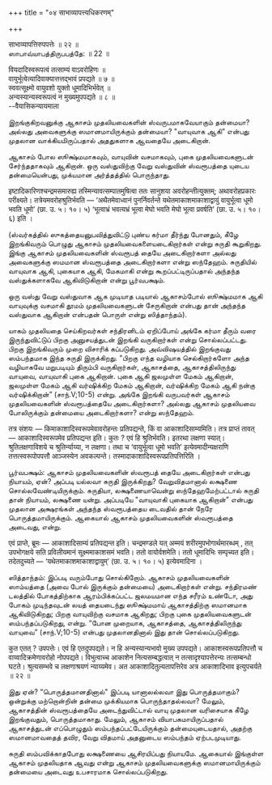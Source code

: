 +++
title = "०४ साभाव्यापत्त्यधिकरणम्"

+++

साभाव्यापत्तिरुपपत्तेः ॥ २२ ॥  
ஸாபாவ்யாபத்திருபபத்தே: ॥ 22 ॥

वियदादिस्वरूपत्वं तत्साम्यं वाऽवरोहिणः ॥  
वायुर्भूत्वेत्यादिवाक्यात्तत्तद्भावं प्रपद्यते ॥ ७ ॥  
स्ववत्सूक्ष्मो वायुवशो युक्तो धूमादिभिर्भवेत् ॥  
अन्यस्यान्यस्वरूपत्वं न मुख्यमुपपद्यते ॥ ८ ॥  
--वैयासिकन्यायमाला

இறங்குகிறவனுக்கு ஆகாசம் முதலியவைகளின் ஸ்வருபமாகவேயாகும் தன்மையா? அல்லது
அவைகளுக்கு ஸமானமாயிருக்கும் தன்மையா? "வாயுவாக ஆகி" என்பது முதலான
வாக்கியமிருப்பதால் அததுகளாக ஆவதையே அடைகிறான்.

ஆகாசம் போல ஸூக்ஷ்மமாகவும், வாயுவின் வசமாகவும், புகை முதலியவைகளுடன்
சேர்ந்ததாகவும் ஆகிறான். ஒரு வஸ்துவிற்கு வேறு வஸ்துவின் ஸ்வரூபத்தை யுடைய
தன்மையென்பது, முக்யமான அர்த்தத்தில் பொருந்தாது.

इष्टादिकारिणश्चन्द्रमसमारुह्य तस्मिन्यावत्सम्पातमुषित्वा ततः सानुशया
अवरोहन्तीत्युक्तम्; अथावरोहप्रकारः परीक्ष्यते। तत्रेयमवरोहश्रुतिर्भवति
— ‘अथैतमेवाध्वानं पुनर्निवर्तन्ते यथेतमाकाशमाकाशाद्वायुं वायुर्भूत्वा
धूमो भवति धूमो’ (छा. उ. ५। १०। ५) ‘भूत्वाभ्रं भवत्यभ्रं भूत्वा मेघो
भवति मेघो भूत्वा प्रवर्षति’ (छा. उ. ५। १०। ६) इति ।

(ஸ்வர்கத்தில் ஸுகத்தையனுபவித்துவிட்டு புண்ய கர்மா தீர்ந்து போனதும், கீழே
இறங்கிவரும் பொழுது ஆகாசம் முதலியவைகளையடைகிறார்கள் என்று சுருதி
கூறுகிறது. இங்கு ஆகாசம் முதலியவைகளின் ஸ்வரூபத் தையே அடைகிறார்களா அல்லது
அவைகளுக்கு ஸமமான ஸ்வரூபத்தை அடைகிறார்களா என்று ஸந்தேஹம். சுருதியில்
வாயுவாக ஆகி, புகையாக ஆகி, மேகமாகி என்று கூறப்பட்டிருப்பதால் அந்தந்த
வஸ்துக்களாகவே ஆகிவிடுகிறான் என்று பூர்வபக்ஷம்.

ஒரு வஸ்து வேறு வஸ்துவாக ஆக முடியாத படியால் ஆகாசம்போல் ஸூக்ஷ்மமாக ஆகி
வாயுவுக்கு வசமாகி தூமம் முதலியவைகளுடன் சேருகிறான் என்பது தான் அந்தந்த
வஸ்துவாக ஆகிறான் என்பதன் பொருள் என்று ஸித்தாந்தம்).

யாகம் முதலியதை செய்கிறவர்கள் சந்திரனிடம் ஏறிப்போய் அங்கே கர்மா தீரும்
வரை இருந்துவிட்டுப் பிறகு அனுசயத்துடன் இறங்கி வருகிறார்கள் என்று
சொல்லப்பட்டது. பிறகு இறங்கிவரும் முறை விசாரிக் கப்படுகிறது.
அவ்விஷயத்தில் இறங்குவது ஸம்பந்தமாக இந்த சுருதி இருக்கிறது. "பிறகு எந்த
வழியாக செல்கிறார்களோ அந்த வழியாகவே மறுபடியும் திரும்பி வருகிறார்கள்,
ஆகாசத்தை, ஆகாசத்திலிருந்து வாயுவை, வாயுவாகி புகை ஆகிறான். புகை ஆகி
ஜலமுள்ள மேகம் ஆகிறான், ஜலமுள்ள மேகம் ஆகி வர்ஷிக்கிற மேகம் ஆகிறான்,
வர்ஷிக்கிற மேகம் ஆகி நன்கு வர்ஷிக்கிறான்” (சாந்.V;10-5) என்று. அங்கே
இறங்கி வருபவர்கள் ஆகாசம் முதலியவைகளின் ஸ்வரூபத்தையே அடைகிறார்களா? அல்லது
ஆகாசம் முதலியவை போலிருக்கும் தன்மையை அடைகிறார்களா? என்று ஸந்தேஹம்.

तत्र संशयः — किमाकाशादिस्वरूपमेवावरोहन्तः प्रतिपद्यन्ते, किं वा
आकाशादिसाम्यमिति। तत्र प्राप्तं तावत् — आकाशादिस्वरूपमेव प्रतिपद्यन्त
इति। कुतः ? एवं हि श्रुतिर्भवति। इतरथा लक्षणा स्यात्।
श्रुतिलक्षणाविशये च श्रुतिर्न्याय्या, न लक्षणा। तथा च ‘वायुर्भूत्वा
धूमो भवति’ इत्येवमादीन्यक्षराणि तत्तत्स्वरूपोपपत्तौ आञ्जस्येन
अवकल्पन्ते। तस्मादाकाशादिस्वरूपप्रतिपत्तिरिति ।

பூர்வபக்ஷம்: ஆகாசம் முதலியவைகளின் ஸ்வரூபத் தையே அடைகிறார்கள் என்பது
நியாயம், ஏன்? அப்படி யல்லவா சுருதி இருக்கிறது? வேறுவிதமானால் லக்ஷணை
சொல்லவேண்டியிருக்கும். சுருதியா, லக்ஷணையாவென்று ஸந்தேஹமேற்பட்டால் சுருதி
தான் நியாயம், லக்ஷணை யன்று. அப்படியே "வாயுவாகி புகையாக ஆகிறான்” என்பது
முதலான அக்ஷரங்கள் அந்தந்த ஸ்வரூபத்தைய டைவதில் தான் நேரே
பொருத்தமாயிருக்கும். ஆகையால் ஆகாசம் முதலியவைகளின் ஸ்வரூபத்தை அடைவது,
என்று.

एवं प्राप्ते, ब्रूमः — आकाशादिसाम्यं प्रतिपद्यन्त इति। चन्द्रमण्डले यत्
अम्मयं शरीरमुपभोगार्थमारब्धम् , तत् उपभोगक्षये सति प्रविलीयमानं
सूक्ष्ममाकाशसमं भवति। ततो वायोर्वशमेति। ततो धूमादिभिः सम्पृच्यत इति।
तदेतदुच्यते — ‘यथेतमाकाशमाकाशाद्वायुम्’ (छा. उ. ५। १०। ५) इत्येवमादिना
।

ஸித்தாந்தம்: இப்படி வரும்போது சொல்கிறோம். ஆகாசம் முதலியவைகளின் ஸாம்யத்தை
(அவை போல் இருக்கும் தன்மையை) அடைகிறார்கள் என்று. சந்திரமண் டலத்தில்
போகத்திற்காக ஆரம்பிக்கப்பட்ட ஜலமயமான எந்த சரீரம் உண்டோ, அது போகம்
முடிந்தவுடன் லயத் தையடைந்து ஸூக்ஷ்மமாய் ஆகாசத்திற்கு ஸமானமாக
ஆகிவிடுகிறது; பிறகு வாயுவிற்கு வசமாக ஆகிறது; பிறகு புகை முதலியவைகளுடன்
ஸம்பந்தப்படுகிறது, என்று. “போன முறையாக, ஆகாசத்தை, ஆகாசத்திலிருந்து
வாயுவை” (சாந்.V;10-5) என்பது முதலானதினால் இது தான் சொல்லப்படுகிறது.

कुत एतत् ? उपपत्तेः। एवं हि एतदुपपद्यते। न हि अन्यस्यान्यभावो मुख्य
उपपद्यते। आकाशस्वरूपप्रतिपत्तौ च वाय्वादिक्रमेणावरोहो नोपपद्यते।
विभुत्वाच्च आकाशेन नित्यसम्बद्धत्वात् न तत्सादृश्यापत्तेरन्यः
तत्सम्बन्धो घटते। श्रुत्यसम्भवे च लक्षणाश्रयणं न्याय्यमेव। अत
आकाशादितुल्यतापत्तिरेव अत्र आकाशादिभाव इत्युपचर्यते ॥ २२ ॥

இது ஏன்? “பொருத்தமானதினால்" இப்படி யானாலல்லவா இது பொருத்தமாகும்?
ஒன்றுக்கு மற்றொன்றின் தன்மை முக்கியமாக பொருந்தாதல்லவா? மேலும்,
ஆகாசத்தின் ஸ்வரூபத்தையே அடைந்துவிட்டால் வாயு முதலான வரிசையாக கீழே
இறங்குவதும், பொருத்தமாகாது. மேலும், ஆகாசம் வியாபகமாயிருப்பதால்
ஆகாசத்துடன் எப்பொழுதும் ஸம்பந்தப்பட்டேயிருக்கும் தன்மையுடையதால், அதற்கு
ஸமானமாவதைத் தவிர, வேறு விதமாய் அதனுடைய ஸம்பந்தம் ஏற்படமுடியாது.

சுருதி ஸம்பவிக்காதபோது லக்ஷணையை ஆசிரயிப்பது நியாயமே. ஆகையால் இங்குள்ள
ஆகாசம் முதலியதாக ஆவது என்று ஆகாசம் முதலியவைகளுக்கு ஸமானமாயிருக்கும்
தன்மையை அடைவது உபசாரமாக சொல்லப்படுகிறது.
